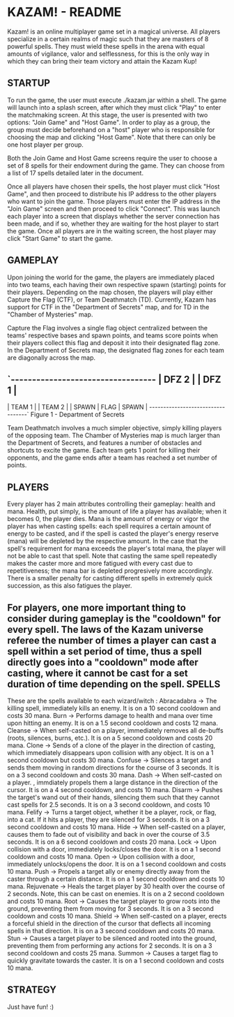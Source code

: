 KAZAM! - README
=====

Kazam! is an online multiplayer game set in a magical universe. All players
specialize in a certain realms of magic such that they are masters of 8
powerful spells. They must wield these spells in the arena with equal amounts of
vigilance, valor and selflessness, for this is the only way in which they can
bring their team victory and attain the Kazam Kup!

STARTUP
------
To run the game, the user must execute ./kazam.jar within a shell. The game will launch into
a splash screen, after which they must click "Play" to enter the matchmaking screen. At this
stage, the user is presented with two options: "Join Game" and "Host Game". In order to play
as a group, the group must decide beforehand on a "host" player who is responsible for choosing
the map and clicking "Host Game". Note that there can only be one host player per group. 

Both the Join Game and Host Game screens require the user to choose a set of 8 spells
for their endowment during the game. They can choose from a list of 17 spells detailed
later in the document.

Once all players have chosen their spells, the host player must click "Host Game", and 
then proceed to distribute his IP address to the other players who want to join the game.
Those players must enter the IP address in the "Join Game" screen and then proceed to click
"Connect". This was launch each player into a screen that displays whether the server
connection has been made, and if so, whether they are waiting for the host player to start
the game. Once all players are in the waiting screen, the host player may click "Start Game"
to start the game.

GAMEPLAY
-------
Upon joining the world for the game, the players are immediately placed into two teams, each
having their own respective spawn (starting) points for their players. Depending on the map
chosen, the players will play either Capture the Flag (CTF), or Team Deathmatch (TD). Currently,
Kazam has support for CTF in the "Department of Secrets" map, and for TD in the "Chamber of Mysteries"
map.

Capture the Flag involves a single flag object centralized between the teams' respective bases and 
spawn points, and teams score points when their players collect this flag and deposit it into their
designated flag zone. In the Department of Secrets map, the designated flag zones for each team are
diagonally across the map.

`----------------------------------
| DFZ 2  |				| DFZ 1  |
----------------------------------
| TEAM 1 |				| TEAM 2 |
| SPAWN  |      FLAG    | SPAWN  |
----------------------------------`
Figure 1 - Department of Secrets

Team Deathmatch involves a much simpler objective, simply killing players of the opposing team. The
Chamber of Mysteries map is much larger than the Department of Secrets, and features a number of
obstacles and shortcuts to excite the game. Each team gets 1 point for killing their opponents, and the
game ends after a team has reached a set number of points.

PLAYERS
------
Every player has 2 main attributes controlling their gameplay: health and mana. Health, put simply, is 
the amount of life a player has available; when it becomes 0, the player dies. Mana is the amount of energy
or vigor the player has when casting spells: each spell requires a certain amount of energy to be casted, and
if the spell is casted the player's energy reserve (mana) will be depleted by the respective amount. In the
case that the spell's requirement for mana exceeds the player's total mana, the player will not be able to
cast that spell. Note that casting the same spell repeatedly makes the caster more and more fatigued with
every cast due to repetitiveness; the mana bar is depleted progresively more accordingly. There is a smaller
penalty for casting different spells in extremely quick succession, as this also fatigues the player.

For players, one more important thing to consider during gameplay is the "cooldown" for every spell. The laws
of the Kazam universe referee the number of times a player can cast a spell within a set period of time, thus
a spell directly goes into a "cooldown" mode after casting, where it cannot be cast for a set duration of time depending on the spell. 
SPELLS
------
These are the spells available to each wizard/witch :
	Abracadabra 	-> 	The killing spell, immediately kills an enemy. It is on a 10 second
						cooldown and costs 30 mana.
	Burn			->	Performs damage to health and mana over time upon hitting an enemy.
						It is on a 1.5 second cooldown and costs 12 mana.
	Cleanse			->	When self-casted on a player, immediately removes all de-buffs (roots,
						silences, burns, etc.). It is on a 5 second cooldown and costs 20 mana.
	Clone			->	Sends of a clone of the player in the direction of casting, which
						immediately disappears upon collision with any object. It is on a 1
						second cooldown but costs 30 mana.
	Confuse 		->	Silences a target and sends them moving in random directions for the
						course of 3 seconds. It is on a 3 second cooldown and costs 30 mana.
	Dash			->	When self-casted on a player. , immdiately propels them a large distance
						in the direction of the cursor. It is on a 4 second cooldown, and costs 10
						mana.
	Disarm			->	Pushes the target's wand out of their hands, silencing them such that
						they cannot cast spells for 2.5 seconds. It is on a 3 second cooldown, and
						costs 10 mana.
	Felify			->	Turns a target object, whether it be a player, rock, or flag, into a cat.
						If it hits a player, they are silenced for 3 seconds. It is on a 3 second
						cooldown and costs 10 mana.
	Hide			->	When self-casted on a player, causes them to fade out of visibility and back
						in over the course of 3.5 seconds. It is on a 6 second cooldown and costs
						20 mana.
	Lock			->	Upon collision with a door, immediately locks/closes the door. It is on a 1
						second cooldown and costs 10 mana.
	Open			->	Upon collision with a door, immediately unlocks/opens the door. It is on a 1
						second cooldown and costs 10 mana.
	Push 			->	Propels a target ally or enemy directly away from the caster through a certain
						distance. It is on a 1 second cooldown and costs 10 mana.
	Rejuvenate		->	Heals the target player by 30 health over the course of 2 seconds. Note, this
						can be cast on enemies. It is on a 2 second cooldown and costs 10 mana.
	Root			->	Causes the target player to grow roots into the ground, preventing them from moving
						for 3 seconds. It is on a 3 second cooldown and costs 10 mana.
	Shield			->	When self-casted on a player, erects a forceful shield in the direction of the
						cursor that deflects all incoming spells in that direction. It is on a 3 second
						cooldown and costs 20 mana.
	Stun			->	Causes a target player to be silenced and rooted into the ground, preventing them from
						performing any actions for 2 seconds. It is on a 3 second cooldown and costs 25
						mana.
	Summon			->	Causes a target flag to quickly gravitate towards the caster. It is on a 1 second
						cooldown and costs 10 mana.

STRATEGY
------
Just have fun! :)